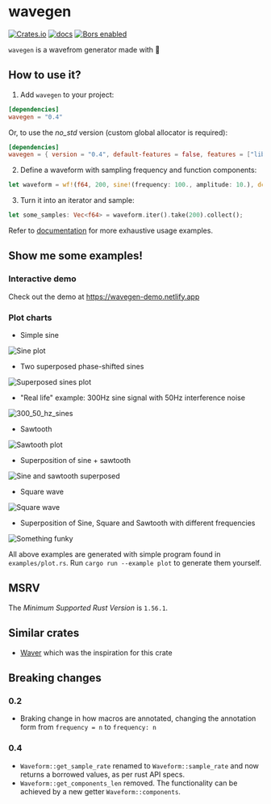 # wavegen

[![Crates.io](https://img.shields.io/crates/v/wavegen)](https://crates.io/crates/wavegen)
[![docs](https://img.shields.io/docsrs/wavegen)](https://docs.rs/wavegen)
[![Bors enabled](https://bors.tech/images/badge_small.svg)](https://app.bors.tech/repositories/46467)

`wavegen` is a wavefrom generator made with 🦀

## How to use it?

1) Add `wavegen` to your project:

```toml
[dependencies]
wavegen = "0.4"
```
Or, to use the *no_std* version (custom global allocator is required):

```toml
[dependencies]
wavegen = { version = "0.4", default-features = false, features = ["libm"] }
```

2) Define a waveform with sampling frequency and function components:

```rust
let waveform = wf!(f64, 200, sine!(frequency: 100., amplitude: 10.), dc_bias!(20.));
```

3) Turn it into an iterator and sample:

```rust
let some_samples: Vec<f64> = waveform.iter().take(200).collect();
```

Refer to [documentation](https://docs.rs/wavegen) for more exhaustive usage examples.

## Show me some examples!

### Interactive demo

Check out the demo at https://wavegen-demo.netlify.app

### Plot charts

* Simple sine

![Sine plot](img/sine.png)

* Two superposed phase-shifted sines

![Superposed sines plot](img/sine_double.png)

* "Real life" example: 300Hz sine signal with 50Hz interference noise

![300_50_hz_sines](img/sines_300_50_hz.png)

* Sawtooth

![Sawtooth plot](img/sawtooth.png)

* Superposition of sine + sawtooth

![Sine and sawtooth superposed](img/sawtooth_sinesised.png)

* Square wave

![Square wave](img/square.png)

* Superposition of Sine, Square and Sawtooth with different frequencies

![Something funky](img/funky.png)

All above examples are generated with simple program found in `examples/plot.rs`. Run `cargo run --example plot` to generate them yourself.

## MSRV

The *Minimum Supported Rust Version* is `1.56.1`.

## Similar crates
* [Waver](https://github.com/amrali/waver/) which was the inspiration for this crate

## Breaking changes

### 0.2

- Braking change in how macros are annotated, changing the annotation form from `frequency = n` to `frequency: n`

### 0.4

- `Waveform::get_sample_rate` renamed to `Waveform::sample_rate` and now returns a borrowed values, as per rust API specs.
- `Waveform::get_components_len` removed. The functionality can be achieved by a new getter `Waveform::components`.

